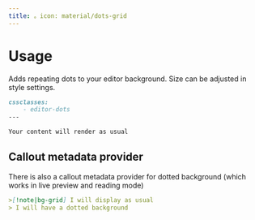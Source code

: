 ```yaml
---
title: 。icon: material/dots-grid
---
```


# Usage

Adds repeating dots to your editor background. Size can be adjusted in style settings.

```md
cssclasses:
    - editor-dots
---

Your content will render as usual
```

## Callout metadata provider

There is also a callout metadata provider for dotted background (which works in
live preview and reading mode)

```md
>[!note|bg-grid] I will display as usual
> I will have a dotted background
```

